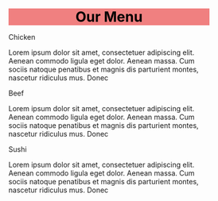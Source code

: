 <!DOCTYPE html>
<html>
<head>
<meta charset="utf-8">
<meta name="viewport" content="width=device-width, initial-scale=1">
<title>module2-solution</title>
   <style>
* {
    box-sizing: border-box;
  }
  h1 {
    margin-bottom: 15px;
    text-align: center;
    background-color:lightcoral;
    color:black;
  }
  
  #Item1, #Item2, #Item3 {
    float: right;
    background-color:pink;
    width: 100px;
    text-align: center;
    border: 1px solid black;
    left: 50px;
  }
  
  p {
    background-color: none;
    font-family: Monaco;
    color: black;
    padding: 10px;
    clear: both;
  }
  
  .container {
    border: 1px solid black;
    background-color: rgba(224, 127, 184, 0.329);
    height: 100%;
    position: relative;
    margin: 12px;
  }
  

  .row {
    width: 100%;
  }
  

  @media (min-width: 992px) {
    .col-lg-1, .col-lg-2, .col-lg-3, .col-lg-4, .col-lg-5, .col-lg-6, .col-lg-7, .col-lg-8, .col-lg-9, .col-lg-10, .col-lg-11, .col-lg-12 {
      float: left;
    }
    .col-lg-1 {
      width: 8.33%;
    }
    .col-lg-2 {
      width: 16.66%;
    }
    .col-lg-3 {
      width: 25%;
    }
    .col-lg-4 {
      width: 33%;
    }
    .col-lg-5 {
      width: 41.66%;
    }
    .col-lg-6 {
      width: 50%;
    }
    .col-lg-7 {
      width: 58.33%;
    }
    .col-lg-8 {
      width: 66.66%;
    }
    .col-lg-9 {
      width: 74.99%;
    }
    .col-lg-10 {
      width: 83.33%;
    }
    .col-lg-11 {
      width: 91.66%;
    }
    .col-lg-12 {
      width: 100%;
    }
  }

  @media (min-width: 767px) and (max-width: 991px) {
    .col-md-1, .col-md-2, .col-md-3, .col-md-4, .col-md-5, .col-md-6, .col-md-7, .col-md-8, .col-md-9, .col-md-10, .col-md-11, .col-md-12 {
      float: left;
    }
    .col-md-1 {
      width: 8.33%;
    }
    .col-md-2 {
      width: 16.66%;
    }
    .col-md-3 {
      width: 25%;
    }
    .col-md-4 {
      width: 33.33%;
    }
    .col-md-5 {
      width: 41.66%;
    }
    .col-md-6 {
      width: 48%;
    }
    .col-md-7 {
      width: 58.33%;
    }
    .col-md-8 {
      width: 66.66%;
    }
    .col-md-9 {
      width: 74.99%;
    }
    .col-md-10 {
      width: 83.33%;
    }
    .col-md-11 {
      width: 91.66%;
    }
    .col-md-12 {
      width: 96%;
    }
  }</style>
</head>
<body>
<h1>Our Menu</h1>

<div class="row">
  <div class="col-lg-4 col-md-6">
        <div class="container"> 
        <div id="Item1">Chicken</div>
            <p>Lorem ipsum dolor sit amet, 
                    consectetuer adipiscing elit. 
                    Aenean commodo ligula eget dolor. 
                    Aenean massa. Cum sociis natoque 
                    penatibus et magnis dis parturient 
                    montes, nascetur ridiculus mus. Donec 
            </p>
        </div>
</div>
  <div class="col-lg-4 col-md-6">
        <div class="container"> 
        <div id="Item2">Beef</div>
            <p>Lorem ipsum dolor sit amet, 
                    consectetuer adipiscing elit. 
                    Aenean commodo ligula eget dolor. 
                    Aenean massa. Cum sociis natoque 
                    penatibus et magnis dis parturient 
                    montes, nascetur ridiculus mus. Donec 
            </p>
        </div>
</div>
  <div class="col-lg-4 col-md-12">
    <div class="container"> 
    <div id="Item3">Sushi</div>
            <p>Lorem ipsum dolor sit amet, 
                    consectetuer adipiscing elit. 
                    Aenean commodo ligula eget dolor. 
                    Aenean massa. Cum sociis natoque 
                    penatibus et magnis dis parturient 
                    montes, nascetur ridiculus mus. Donec 
            </p>
    </div>
  </div>
</div>

</body>
</html
